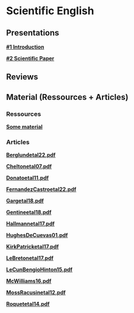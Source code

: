 

#  Scientific English

##  Presentations


**[#1 Introduction ][c1]**  

  [c1]: Cours/1_introduction.pdf


**[#2 Scientific Paper ][c2]**  

  [c2]: Cours/2_Scientific_paper.pdf
  
<!---

**[#3 Scientific Report ][c3]**  

  [c3]: Cours/3_Scientific_report.pdf
  
  
**[#4 Effective writing ][c4]**  

  [c4]: Cours/4_Effective_writing.pdf
  
  
**[#5 Effective writing ][c5]**  

  [c5]: Cours/5_Effective_writing.pdf
  
   
**[#6 Effective writing ][c6]**  

  [c6]: Cours/6_Effective_writing.pdf
  
  
**[#7 Writing and revising ][c7]**  

  [c7]: Cours/7_Writing_and_revising.pdf
  
--->

##  Reviews
<!---
**Document for reviews ([pdf][r1]/[doc][r2])**  

  [r1]: review.pdf
  [r2]: review.docx
  

**Articles:**  


[# E. Bent][a1] - [(Rev. 1)][r1a] - [(Rev. 2)][r1b]


[# C. Gaillard][a2]

[# M. Reinert][a3]

[# M. Humblet][a4] - [(Rev. 1)][r4a] - [(Rev. 2)][r4b] - [(Rev. 3)][r4c] - [(Rev. 4)][r4d] 

[# A. L'Her][a5] - [(Rev. 1)][r5a] - [(Rev. 2)][r5b] - [(Rev. 3)][r5c] - [(Rev. 4)][r5d]  - [(Rev. 4 bis)][r5dbis] - [(Rev. 5)][r5a]

[# A. Fabregas][a6] - [(Rev. 1)][r6a]

[# M. Mignot][a7] - [(Rev. 1)][r7a] - [(Rev. 2)][r7b] - [(Rev. 3)][r7c]

[# E. Gauvrit][a8] - [(Rev. 1)][r8a] - [(Rev. 2)][r8b] - [(Rev. 3)][r8c] - [(Rev. 4)][r8d] - [(Rev. 5)][r8e]

[# M. Laval][a9] - [(Rev. 1)][r9a] - [(Rev. 2)][r9b]

[# S. Bebin][a10] - [(Rev. 1)][r10a]

[# E. Chamorro][a11] - [(Rev. 1)][r11a]

[# I. A. Di Carlo][a12]

	
[a1]: Articles/Article_Bent.pdf
[a2]: Articles/Article_Gaillard.pdf
[a3]: Articles/Article_Reinert.pdf
[a4]: Articles/Article_Humblet.pdf
[a5]: Articles/Article_Lher.pdf
[a6]: Articles/Article_Fabregas.pdf
[a7]: Articles/Article_Mignot.pdf
[a8]: Articles/Article_Gauvrit.pdf
[a9]: Articles/Article_Laval.pdf
[a10]: Articles/Article_Bebin.pdf
[a11]: Articles/Article_Chamorro.pdf
[a12]: Articles/Article_DiCarlo.pdf

[r5a]: Articles/Review_Lher_by_Bebin.pdf
[r5b]: Articles/Review_Lher_by_Bent.docx
[r5c]: Articles/Review_Lher_by_Di_Carlo.pdf
[r5d]: Articles/Review_Lher_by_Fabregas.pdf
[r5dbis]: Articles/Review2_Lher_by_Fabregas.pdf
[r5e]: Articles/Review_Lher_by_Humblet.odt

[r10a]: Articles/Review_Bebin_by_Laval.pdf

[r1a]: Articles/Review_Bent_by_Chamorro.pdf
[r1b]: Articles/Review_Bent_by_Reinert.pdf

[r11a]: Articles/Review_Chamorro_by_Gauvrit.pdf

[r6a]: Articles/Review_Fabregas_by_Laval.pdf.pdf

[r8a]: Articles/Review_Gauvrit_by_Chamorro.pdf
[r8b]: Articles/Review_Gauvrit_by_DiCarlo.pdf
[r8c]: Articles/Review_Gauvrit_by_Gaillard.docx
[r8d]: Articles/Review_Gauvrit_by_Humblet.pdf
[r8e]: Articles/Review_Gauvrit_by_Mignot.pdf

[r4a]: Articles/Review_Humblet_by_Gaillard.docx
[r4b]: Articles/Review_Humblet_by_Gauvrit.pdf
[r4c]: Articles/Review_Humblet_by_Lher.pdf
[r4d]: Articles/Review_Humblet_by_Mignot.pdf

[r9a]: Articles/Review_Laval_by_Bent.docx
[r9b]: Articles/Review_Laval_by_LHer.pdf

[r7a]: Articles/Review_Mignot_by_Bebin.pdf
[r7b]: Articles/Review_Mignot_by_Fabregas.pdf
[r7c]: Articles/Review_Mignot_by_Reinert.pdf

--->

##  Material (Ressources + Articles)

###  Ressources

**[Some material ][p30]**  

  [p30]: Material/
  

###  Articles

**[Berglundetal22.pdf][p15]**
 
**[Cheltonetal07.pdf][p7]**

**[Donatoetal11.pdf][p8]**

**[FernandezCastroetal22.pdf][p6]**

**[Gargetal18.pdf][p5]**

**[Gentineetal18.pdf][p11]**

**[Hallmannetal17.pdf][p9]** 

**[HughesDeCuevas01.pdf][p10]**  

**[KirkPatricketal17.pdf][p12]**  

**[LeBretonetal17.pdf][p13]** 
 
**[LeCunBengioHinton15.pdf][p14]**  

**[McWilliams16.pdf][p17]**  

**[MossRacusinetal12.pdf][p18]** 
 
**[Roquetetal14.pdf][p21]**  

  
  [p15]: Berglundetal22.pdf
  [p7]: Cheltonetal07.pdf
  [p8]: Donatoetal11.pdf
  [p6]: FernandezCastroetal22.pdf
  [p5]: Gargetal18.pdf
  [p11]: Gentineetal18.pdf
  [p9]: Hallmannetal17.pdf
  [p10]: HughesDeCuevas01.pdf
  [p12]: KirkPatricketal17.pdf
  [p13]: LeBretonetal17.pdf
  [p14]: LeCunBengioHinton15.pdf
  [p17]: McWilliams16.pdf.pdf
  [p18]: MossRacusinetal12.pdf
  [p21]: Roquetetal14.pdf

  
  
  
  